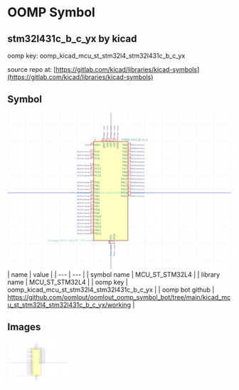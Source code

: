 # OOMP Symbol  
## stm32l431c_b_c_yx  by kicad  
  
oomp key: oomp_kicad_mcu_st_stm32l4_stm32l431c_b_c_yx  
  
source repo at: [https://gitlab.com/kicad/libraries/kicad-symbols](https://gitlab.com/kicad/libraries/kicad-symbols)  
## Symbol  
  
[![working.png](working_600.png)](working.png)  
| name | value | 
| --- | --- | 
| symbol name | MCU_ST_STM32L4 | 
| library name | MCU_ST_STM32L4 | 
| oomp key | oomp_kicad_mcu_st_stm32l4_stm32l431c_b_c_yx | 
| oomp bot github | https://github.com/oomlout/oomlout_oomp_symbol_bot/tree/main/kicad_mcu_st_stm32l4_stm32l431c_b_c_yx/working | 
## Images  
  
[![working.png](working_140.png)](working.png)  
